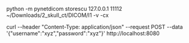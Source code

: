 python -m pynetdicom storescu 127.0.0.1 11112 ~/Downloads/2_skull_ct/DICOM/I1 -v -cx

curl --header "Content-Type: application/json" --request POST --data '{"username":"xyz","password":"xyz"}' http://localhost:8080